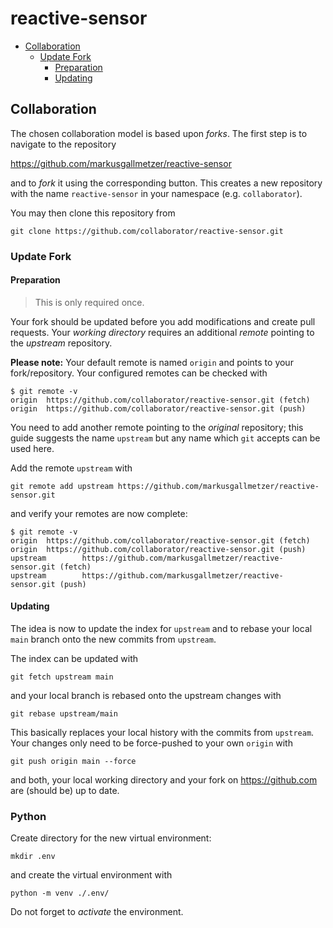 # reactive-sensor

<!-- toc -->

- [Collaboration](#collaboration)
  * [Update Fork](#update-fork)
    + [Preparation](#preparation)
    + [Updating](#updating)

<!-- tocstop -->

## Collaboration

The chosen collaboration model is based upon _forks_. The first step is to navigate to the repository

https://github.com/markusgallmetzer/reactive-sensor

and to _fork_ it using the corresponding button. This creates a new repository with the name `reactive-sensor` in your
namespace (e.g. `collaborator`).

You may then clone this repository from

```shell
git clone https://github.com/collaborator/reactive-sensor.git
```


### Update Fork

#### Preparation

> This is only required once.

Your fork should be updated before you add modifications and create pull requests. Your _working directory_ requires an
additional _remote_ pointing to the _upstream_ repository.

**Please note:** Your default remote is named `origin` and points to your fork/repository. Your configured remotes can
be checked with

```shell
$ git remote -v
origin  https://github.com/collaborator/reactive-sensor.git (fetch)
origin  https://github.com/collaborator/reactive-sensor.git (push)
```
You need to add another remote pointing to the _original_ repository; this guide suggests the name `upstream` but any
name which `git` accepts can be used here. 

Add the remote `upstream` with

```shell
git remote add upstream https://github.com/markusgallmetzer/reactive-sensor.git
```

and verify your remotes are now complete:

```shell
$ git remote -v
origin  https://github.com/collaborator/reactive-sensor.git (fetch)
origin  https://github.com/collaborator/reactive-sensor.git (push)
upstream        https://github.com/markusgallmetzer/reactive-sensor.git (fetch)
upstream        https://github.com/markusgallmetzer/reactive-sensor.git (push)
```

#### Updating

The idea is now to update the index for `upstream` and to  rebase your local `main` branch onto the new commits from
`upstream`.

The index can be updated with

```shell
git fetch upstream main
```

and your local branch is rebased onto the upstream changes with

```shell
git rebase upstream/main
```

This basically replaces your local history with the commits from `upstream`. Your changes only need to be force-pushed
to your own `origin` with

```shell
git push origin main --force
```

and both, your local working directory and your fork on https://github.com are (should be) up to date.

### Python

Create directory for the new virtual environment:

```shell
mkdir .env
```

and create the virtual environment with

```shell
python -m venv ./.env/
```

Do not forget to _activate_ the environment.

